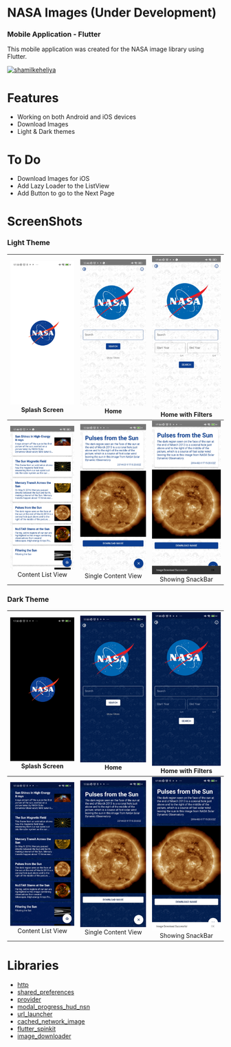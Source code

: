 # NASA Images (Under Development)
### Mobile Application - Flutter

This mobile application was created for the NASA image library using Flutter.


<a href="https://www.buymeacoffee.com/shamilkeheliya"> <img src="https://cdn.buymeacoffee.com/buttons/v2/default-orange.png" height="50" width="210" alt="shamilkeheliya"/></a>

# Features
 - Working on both Android and iOS devices
 - Download Images
 - Light & Dark themes

# To Do
 - Download Images for iOS
 - Add Lazy Loader to the ListView
 - Add Button to go to the Next Page

# ScreenShots

### Light Theme
![Screenshot](./ScreenShots/L1.jpg) Splash Screen | ![Screenshot](./ScreenShots/L2.jpg) Home | ![Screenshot](./ScreenShots/L3.jpg) Home with Filters
:-------------------------:|:-------------------------:|:-------------------------:
![Screenshot](./ScreenShots/L4.jpg) Content List View | ![Screenshot](./ScreenShots/L5.jpg) Single Content View | ![Screenshot](./ScreenShots/L6.jpg) Showing SnackBar

### Dark Theme
![Screenshot](./ScreenShots/D1.jpg) Splash Screen | ![Screenshot](./ScreenShots/D2.jpg) Home | ![Screenshot](./ScreenShots/D3.jpg) Home with Filters
:-------------------------:|:-------------------------:|:-------------------------:
![Screenshot](./ScreenShots/D4.jpg) Content List View | ![Screenshot](./ScreenShots/D5.jpg) Single Content View | ![Screenshot](./ScreenShots/D6.jpg) Showing SnackBar



# Libraries
- [http](https://pub.dev/packages/http)
- [shared_preferences](https://pub.dev/packages/shared_preferences)
- [provider](https://pub.dev/packages/provider)
- [modal_progress_hud_nsn](https://pub.dev/packages/modal_progress_hud_nsn)
- [url_launcher](https://pub.dev/packages/url_launcher)
- [cached_network_image](https://pub.dev/packages/cached_network_image)
- [flutter_spinkit](https://pub.dev/packages/flutter_spinkit)
- [image_downloader](https://pub.dev/packages/image_downloader)